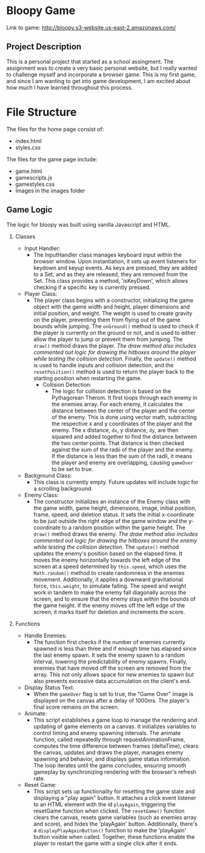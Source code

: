 # Bloopy Game
Link to game: http://bloopy.s3-website.us-east-2.amazonaws.com/

## Project Description

This is a personal project that started as a school assingment. The assignment was to create a very basic personal website, but I really wanted to challenge myself and incorporate a browser game. This is my first game, and since I am wanting to get into game development, I am excited about how much I have learned throughout this process. 

# File Structure
The files for the home page consist of:
- index.html
- styles.css

The files for the game page include:
- game.html
- gamescripts.js
- gamestyles.css
- Images in the images folder
  
## Game Logic
The logic for bloopy was built using vanilla Javascript and HTML. 

1. Classes
    - Input Handler:
      - The InputHandler class manages keyboard input within the browser window. Upon instantiation, it sets up event listeners for keydown and keyup events. As keys are pressed, they are added to a Set, and as they are released, they are removed from the Set. This class provides a method, 'isKeyDown', which allows checking if a specific key is currently pressed.
    - Player Class:
      - The player class begins with a constructor, initializing the game object with the game width and height, player dimensions and initial position, and weight. The weight is used to create gravity on the player, preventing them from flying out of the game bounds while jumping. The ```onGround()``` method is used to check if the player is currently on the ground or not, and is used to either allow the player to jump or prevent them from jumping. The ```draw()``` method draws the player. *The draw method also includes commented out logic for drawing the hitboxes around the player while testing the collision detection.* Finally, the ```update()``` method is used to handle inputs and collision detection, and the ```resetPosition()``` method is used to return the player back to the starting position when restarting the game.
        - Collision Detection:
          - The logic for collision detection is based on the Pythagorean Therom. It first loops through each enemy in the enemies array. For each enemy, it calculates the distance between the center of the player and the center of the enemy. This is done using vector math, subtracting the respective x and y coordinates of the player and the enemy. The x distance, ```dx```, y distance, ```dy```, are then squared and added together to find the distance between the two center points. That distance is then checked against the sum of the radii of the player and the enemy. If the distance is less than the sum of the radii, it means the player and enemy are overlapping, causing ```gameOver``` to be set to true.
    - Background Class:
      - This class is currently empty. Future updates will include logic for a scrolling background.
    - Enemy Class:
      - The constructor initializes an instance of the Enemy class with the game width, game height, dimensions, image, initial position, frame, speed, and deletion status. It sets the initial x-coordinate to be just outside the right edge of the game window and the y-coordinate to a random position within the game height. The ```draw()``` method draws the enemy. *The draw method also includes commented out logic for drawing the hitboxes around the enemy while testing the collision detection.* The ```update()``` method updates the enemy's position based on the elapsed time. It moves the enemy horizontally towards the left edge of the screen at a speed determined by ```this.speed```, which uses the ```Math.random()``` method to create randomness in the enemies movement. Additionally, it applies a downward gravitational force, ```this.weight```, to simulate falling. The speed and weight work in tandem to make the enemy fall diagonally across the screen, and to ensure that the enemy stays within the bounds of the game height. If the enemy moves off the left edge of the screen, it marks itself for deletion and increments the score. 

2. Functions
    - Handle Enemies:
      - The function first checks if the number of enemies currently spawned is less than three and if enough time has elapsed since the last enemy spawn. It sets the enemy spawn to a random interval, lowering the predictability of enemy spawns. Finally, enemies that have moved off the screen are removed from the array. This not only allows space for new enemies to spawn but also prevents excessive data accumulation on the client's end.
    - Display Status Text:
      - When the ```gameOver``` flag is set to true, the "Game Over" image is displayed on the canvas after a delay of 1000ms. The player's final score remains on the screen.
    - Animate:
      - This script establishes a game loop to manage the rendering and updating of game elements on a canvas. It initializes variables to control timing and enemy spawning intervals. The animate function, called repeatedly through requestAnimationFrame, computes the time difference between frames (deltaTime), clears the canvas, updates and draws the player, manages enemy spawning and behavior, and displays game status information. The loop iterates until the game concludes, ensuring smooth gameplay by synchronizing rendering with the browser's refresh rate.
    - Reset Game:
      - This script sets up functionality for resetting the game state and displaying a "play again" button. It attaches a click event listener to an HTML element with the id ```playAgain```, triggering the resetGame function when clicked. The ```resetGame()``` function clears the canvas, resets game variables (such as enemies array and score), and hides the 'playAgain' button. Additionally, there's a ```displayPlayAgainButton()``` function to make the 'playAgain' button visible when called. Together, these functions enable the player to restart the game with a single click after it ends.
